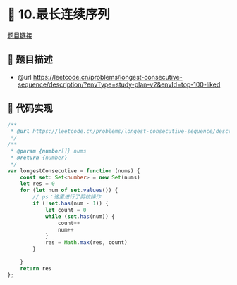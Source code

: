 # 🎪 10.最长连续序列

[题目链接](https://leetcode.cn/problems/longest-consecutive-sequence/description/?envType=study-plan-v2&envId=top-100-liked)

## 📄 题目描述
* @url https://leetcode.cn/problems/longest-consecutive-sequence/description/?envType=study-plan-v2&envId=top-100-liked

## 📌 代码实现
```typescript
/**
 * @url https://leetcode.cn/problems/longest-consecutive-sequence/description/?envType=study-plan-v2&envId=top-100-liked
 */
/**
 * @param {number[]} nums
 * @return {number}
 */
var longestConsecutive = function (nums) {
    const set: Set<number> = new Set(nums)
    let res = 0
    for (let num of set.values()) {
        // ps：这里进行了剪枝操作
        if (!set.has(num - 1)) {
            let count = 0
            while (set.has(num)) {
                count++
                num++
            }
            res = Math.max(res, count)
        }

    }
    return res
};
```
